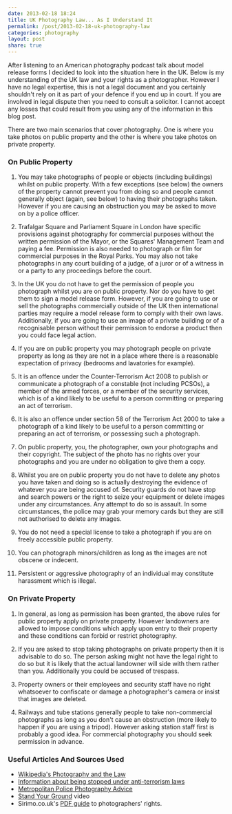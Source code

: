 ```yaml
---
date: 2013-02-18 18:24
title: UK Photography Law... As I Understand It
permalink: /post/2013-02-18-uk-photography-law
categories: photography
layout: post
share: true
---
```


After listening to an American photography podcast talk about model release forms I decided to look into the situation here in the UK. Below is my understanding of the UK law and your rights as a photographer. However I have no legal expertise, this is not a legal document and you certainly shouldn't rely on it as part of your defence if you end up in court. If you are involved in legal dispute then you need to consult a solicitor. I cannot accept any losses that could result from you using any of the information in this blog post.

There are two main scenarios that cover photography. One is where you take photos on public property and the other is where you take photos on private property.

### On Public Property

1. You may take photographs of people or objects (including buildings) whilst on public property. With a few exceptions (see below) the owners of the property cannot prevent you from doing so and people cannot generally object (again, see below) to having their photographs taken. However if you are causing an obstruction you may be asked to move on by a police officer.

2. Trafalgar Square and Parliament Square in London have specific provisions against photography for commercial purposes without the written permission of the Mayor, or the Squares' Management Team and paying a fee. Permission is also needed to photograph or film for commercial purposes in the Royal Parks. You may also not take photographs in any court building of a judge, of a juror or of a witness in or a party to any proceedings before the court.

3. In the UK you do not have to get the permission of people you photograph whilst you are on public property. Nor do you have to get them to sign a model release form. However, if you are going to use or sell the photographs commercially outside of the UK then international parties may require a model release form to comply with their own laws. Additionally, if you are going to use an image of a private building or of a recognisable person without their permission to endorse a product then you could face legal action.

4. If you are on public property you may photograph people on private property as long as they are not in a place where there is a reasonable expectation of privacy (bedrooms and lavatories for example).

5. It is an offence under the Counter-Terrorism Act 2008 to publish or communicate a photograph of a constable (not including PCSOs), a member of the armed forces, or a member of the security services, which is of a kind likely to be useful to a person committing or preparing an act of terrorism.

6. It is also an offence under section 58 of the Terrorism Act 2000 to take a photograph of a kind likely to be useful to a person committing or preparing an act of terrorism, or possessing such a photograph.

7. On public property, you, the photographer, own your photographs and their copyright. The subject of the photo has no rights over your photographs and you are under no obligation to give them a copy.

8. Whilst you are on public property you do not have to delete any photos you have taken and doing so is actually destroying the evidence of whatever you are being accused of. Security guards do not have stop and search powers or the right to seize your equipment or delete images under any circumstances. Any attempt to do so is assault. In some circumstances, the police may grab your memory cards but they are still not authorised to delete any images.

9. You do not need a special license to take a photograph if you are on freely accessible public property.

10. You can photograph minors/children as long as the images are not obscene or indecent.

11. Persistent or aggressive photography of an individual may constitute harassment which is illegal.

### On Private Property

1. In general, as long as permission has been granted, the above rules for public property apply on private property. However landowners are allowed to impose conditions which apply upon entry to their property and these conditions can forbid or restrict photography.

2. If you are asked to stop taking photographs on private property then it is advisable to do so. The person asking might not have the legal right to do so but it is likely that the actual landowner will side with them rather than you. Additionally you could be accused of trespass.

3. Property owners or their employees and security staff have no right whatsoever to confiscate or damage a photographer's camera or insist that images are deleted.

4. Railways and tube stations generally people to take non-commercial photographs as long as you don't cause an obstruction (more likely to happen if you are using a tripod). However asking station staff first is probably a good idea. For commercial photography you should seek permission in advance.


### Useful Articles And Sources Used

* [Wikipedia's Photography and the Law](http://en.wikipedia.org/wiki/Photography_and_the_law)
* [Information about being stopped under anti-terrorism laws](http://www.urban75.org/photos/photographers-rights-anti-terrorism.html)
* [Metropolitan Police Photography Advice](http://www.met.police.uk/about/photography.htm)
* [Stand Your Ground](http://lfph.org/diary/stand-your-ground) video
* Sirimo.co.uk's [PDF guide](http://www.sirimo.co.uk/2009/05/14/uk-photographers-rights-v2) to photographers' rights.
